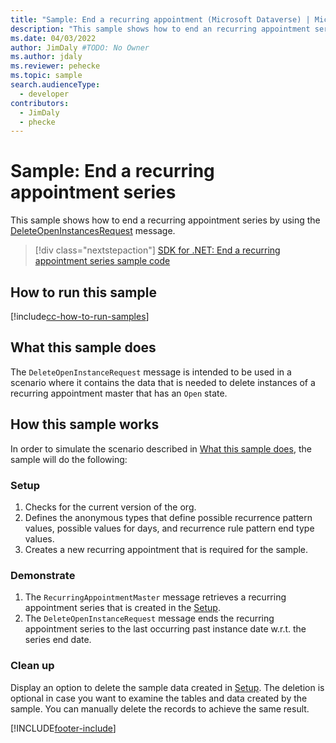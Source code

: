 ```yaml
---
title: "Sample: End a recurring appointment (Microsoft Dataverse) | Microsoft Docs" # Intent and product brand in a unique string of 43-59 chars including spaces
description: "This sample shows how to end an recurring appointment series" # 115-145 characters including spaces. This abstract displays in the search result.
ms.date: 04/03/2022
author: JimDaly #TODO: No Owner
ms.author: jdaly
ms.reviewer: pehecke
ms.topic: sample
search.audienceType:
  - developer
contributors:
  - JimDaly
  - phecke
---
```


# Sample: End a recurring appointment series

<!-- https://learn.microsoft.com/dynamics365/customer-engagement/developer/sample-end-recurring-appointment-series -->

This sample shows how to end a recurring appointment series by using the [DeleteOpenInstancesRequest](/dotnet/api/microsoft.crm.sdk.messages.deleteopeninstancesrequest) message.

> [!div class="nextstepaction"]
> [SDK for .NET: End a recurring appointment series sample code](https://github.com/microsoft/PowerApps-Samples/tree/master/dataverse/orgsvc/CSharp/EndRecurringAppointment)

## How to run this sample

[!include[cc-how-to-run-samples](../../includes/cc-how-to-run-samples.md)]

## What this sample does

The `DeleteOpenInstanceRequest` message is intended to be used in a scenario where it contains the data that is needed to delete instances of a recurring appointment master that has an `Open` state.

## How this sample works

In order to simulate the scenario described in [What this sample does](#what-this-sample-does), the sample will do the following:

### Setup

1. Checks for the current version of the org.
2. Defines the anonymous types that define possible recurrence pattern values, possible values for days, and recurrence rule pattern end type values.
3. Creates a new recurring appointment that is required for the sample.

### Demonstrate

1. The `RecurringAppointmentMaster` message retrieves a recurring appointment series that is created in the [Setup](#setup).
2. The `DeleteOpenInstanceRequest` message ends the recurring appointment series to the last occurring past instance date w.r.t. the series end date.

### Clean up

Display an option to delete the sample data created in [Setup](#setup). The deletion is optional in case you want to examine the tables and data created by the sample. You can manually delete the records to achieve the same result.

[!INCLUDE[footer-include](../../../../includes/footer-banner.md)]
